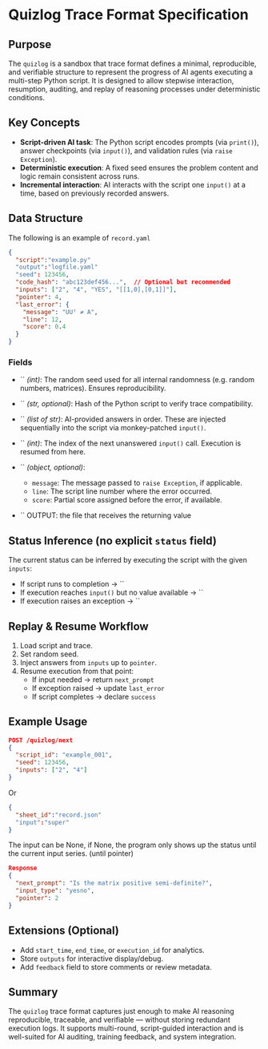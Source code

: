# Quizlog Trace Format Specification

## Purpose

The `quizlog` is a sandbox that trace format defines a minimal, reproducible, and verifiable structure to represent the progress of AI agents executing a multi-step Python script. It is designed to allow stepwise interaction, resumption, auditing, and replay of reasoning processes under deterministic conditions.

## Key Concepts

- **Script-driven AI task**: The Python script encodes prompts (via `print()`), answer checkpoints (via `input()`), and validation rules (via `raise Exception`).
- **Deterministic execution**: A fixed seed ensures the problem content and logic remain consistent across runs.
- **Incremental interaction**: AI interacts with the script one `input()` at a time, based on previously recorded answers.

## Data Structure

The following is an example of `record.yaml`

```json record.json
{
  "script":"example.py"
  "output":"logfile.yaml"
  "seed": 123456,
  "code_hash": "abc123def456...",  // Optional but recommended
  "inputs": ["2", "4", "YES", "[[1,0],[0,1]]"],
  "pointer": 4,
  "last_error": {
    "message": "UUᵀ ≠ A",
    "line": 12,
    "score": 0.4
  }
}
```

### Fields

- \`\` *(int)*: The random seed used for all internal randomness (e.g. random numbers, matrices). Ensures reproducibility.
- \`\` *(str, optional)*: Hash of the Python script to verify trace compatibility.
- \`\` *(list of str)*: AI-provided answers in order. These are injected sequentially into the script via monkey-patched `input()`.
- \`\` *(int)*: The index of the next unanswered `input()` call. Execution is resumed from here.
- \`\` *(object, optional)*:
  - `message`: The message passed to `raise Exception`, if applicable.
  - `line`: The script line number where the error occurred.
  - `score`: Partial score assigned before the error, if available.
 
- \`\` OUTPUT: the file that receives the returning value

## Status Inference (no explicit `status` field)

The current status can be inferred by executing the script with the given `inputs`:

- If script runs to completion → \`\`
- If execution reaches `input()` but no value available → \`\`
- If execution raises an exception → \`\`

## Replay & Resume Workflow

1. Load script and trace.
2. Set random seed.
3. Inject answers from `inputs` up to `pointer`.
4. Resume execution from that point:
   - If input needed → return `next_prompt`
   - If exception raised → update `last_error`
   - If script completes → declare `success`

## Example Usage

```json
POST /quizlog/next
{
  "script_id": "example_001",
  "seed": 123456,
  "inputs": ["2", "4"]
}
```
Or
```json
{
  "sheet_id":"record.json"
  "input":"super"
}
```
The input can be None, if None, the program only shows up the status until the current input series. (until pointer)

```json
Response
{
  "next_prompt": "Is the matrix positive semi-definite?",
  "input_type": "yesno",
  "pointer": 2
}
```

## Extensions (Optional)

- Add `start_time`, `end_time`, or `execution_id` for analytics.
- Store `outputs` for interactive display/debug.
- Add `feedback` field to store comments or review metadata.

## Summary

The `quizlog` trace format captures just enough to make AI reasoning reproducible, traceable, and verifiable — without storing redundant execution logs. It supports multi-round, script-guided interaction and is well-suited for AI auditing, training feedback, and system integration.

